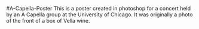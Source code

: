 #A-Capella-Poster
This is a poster created in photoshop for a concert held by an A Capella group at the University of Chicago. It was originally a photo of the front of a box of Vella wine.
